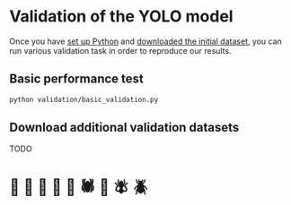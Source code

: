 # Validation of the YOLO model

Once you have [set up Python](../README.md#set-up-python) and [downloaded the initial dataset](../README.md#download-the-dataset), you can run various validation task in order to reproduce our results.

## Basic performance test

```bash
python validation/basic_validation.py
```

## Download additional validation datasets

TODO

#
# 🐞 🐜 🦋 🦗 🐝 🕷️ 🐛 🪰 🪲